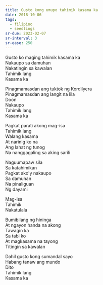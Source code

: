 ```yaml
---
title: Gusto kong umupo tahimik kasama ka
date: 2018-10-06
tags:
  - filipino
  - seedlings
sr-due: 2023-02-07
sr-interval: 3
sr-ease: 250
---
```

Gusto ko maging tahimik kasama ka  
Nakaupo sa damuhan  
Nakatingin sa kawalan  
Tahimik lang  
Kasama ka  

Pinagmamasdan ang tuktok ng Kordilyera  
Pinagmamasdan ang langit na lila  
Doon  
Nakaupo  
Tahimik lang  
Kasama ka  

Pagkat parati akong mag-isa  
Tahimik lang  
Walang kasama  
At narinig ko na  
Ang lahat ng tunog  
Na nanggagaling sa aking sarili  

Naguumapaw sila  
Sa katahimikan  
Pagkat ako'y nakaupo  
Sa damuhan  
Na pinaliguan  
Ng dayami  

Mag-isa  
Tahimik  
Nakatulala  

Bumibilang ng hininga  
At ngayon handa na akong  
Tawagin ka  
Sa tabi ko  
At magkasama na tayong  
Titingin sa kawalan  

Dahil gusto kong sumandal sayo  
Habang tanaw ang mundo  
Dito  
Tahimik lang  
Kasama ka  